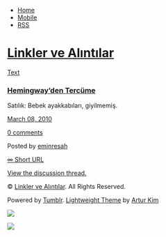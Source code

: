 -   [Home](/)
-   [Mobile](/mobile)
-   [RSS](http://eminresah.tumblr.com/rss)

[Linkler ve Alıntılar](/)
=========================

[Text](http://eminresah.tumblr.com/post/435221028/hemingwayden-tercume)

### [Hemingway’den Tercüme](http://eminresah.tumblr.com/post/435221028/hemingwayden-tercume)

Satılık: Bebek ayakkabıları, giyilmemiş.

[March 08,
2010](http://eminresah.tumblr.com/post/435221028/hemingwayden-tercume)

[0
comments](http://eminresah.tumblr.com/post/435221028/hemingwayden-tercume#disqus_thread)

Posted by [eminresah](http://eminresah.tumblr.com/)

[∞ Short URL](http://tmblr.co/ZWS1OyPyF8a)

[View the discussion thread.](http://erblog.disqus.com/?url=ref)

© [Linkler ve Alıntılar](/). All Rights Reserved.

Powered by [Tumblr](http://tumblr.com). [Lightweight
Theme](http://www.tumblr.com/theme/10820) by [Artur
Kim](http://arturkim.com)

![](https://px.srvcs.tumblr.com/impixu?T=1434918908&J=eyJ0eXBlIjoidXJsIiwidXJsIjoiaHR0cDpcL1wvZW1pbnJlc2FoLnR1bWJsci5jb21cL3Bvc3RcLzQzNTIyMTAyOFwvaGVtaW5nd2F5ZGVuLXRlcmN1bWUiLCJyZXF0eXBlIjowLCJyb3V0ZSI6IlwvcG9zdFwvOmlkXC86c3VtbWFyeSIsIm5vc2NyaXB0IjoxfQ==&U=LEJGMCJCFP&K=795c9da2edb22dc073f0661e64612cae4ed44a97497037666529da0eb099b04b&R=)

![](https://px.srvcs.tumblr.com/impixu?T=1434918908&J=eyJ0eXBlIjoicG9zdCIsInVybCI6Imh0dHA6XC9cL2VtaW5yZXNhaC50dW1ibHIuY29tXC9wb3N0XC80MzUyMjEwMjhcL2hlbWluZ3dheWRlbi10ZXJjdW1lIiwicmVxdHlwZSI6MCwicm91dGUiOiJcL3Bvc3RcLzppZFwvOnN1bW1hcnkiLCJwb3N0cyI6W3sicG9zdGlkIjoiNDM1MjIxMDI4IiwiYmxvZ2lkIjoiMzY0ODAyOCIsInNvdXJjZSI6MzN9XSwibm9zY3JpcHQiOjF9&U=IPLBNBNDAC&K=f6382c8bdcca6b589f1b5480a6c39175465e612de921af428f984c0b4530a990&R=)

